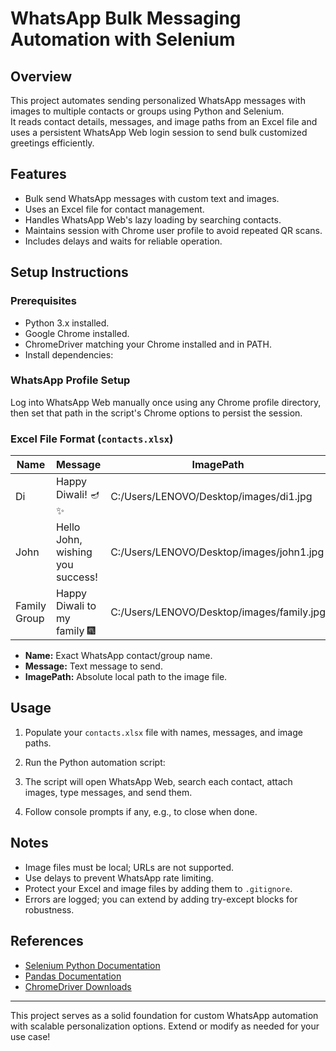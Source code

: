 # WhatsApp Bulk Messaging Automation with Selenium

## Overview
This project automates sending personalized WhatsApp messages with images to multiple contacts or groups using Python and Selenium.  
It reads contact details, messages, and image paths from an Excel file and uses a persistent WhatsApp Web login session to send bulk customized greetings efficiently.

## Features
- Bulk send WhatsApp messages with custom text and images.
- Uses an Excel file for contact management.
- Handles WhatsApp Web's lazy loading by searching contacts.
- Maintains session with Chrome user profile to avoid repeated QR scans.
- Includes delays and waits for reliable operation.

## Setup Instructions

### Prerequisites
- Python 3.x installed.
- Google Chrome installed.
- ChromeDriver matching your Chrome installed and in PATH.
- Install dependencies:  


### WhatsApp Profile Setup
Log into WhatsApp Web manually once using any Chrome profile directory, then set that path in the script's Chrome options to persist the session.

### Excel File Format (`contacts.xlsx`)
| Name          | Message                         | ImagePath                          |
|---------------|---------------------------------|-----------------------------------|
| Di            | Happy Diwali! 🪔✨              | C:/Users/LENOVO/Desktop/images/di1.jpg |
| John          | Hello John, wishing you success!| C:/Users/LENOVO/Desktop/images/john1.jpg |
| Family Group  | Happy Diwali to my family 🎆    | C:/Users/LENOVO/Desktop/images/family.jpg |

- **Name:** Exact WhatsApp contact/group name.
- **Message:** Text message to send.
- **ImagePath:** Absolute local path to the image file.

## Usage

1. Populate your `contacts.xlsx` file with names, messages, and image paths.
2. Run the Python automation script:

3. The script will open WhatsApp Web, search each contact, attach images, type messages, and send them.
4. Follow console prompts if any, e.g., to close when done.

## Notes
- Image files must be local; URLs are not supported.
- Use delays to prevent WhatsApp rate limiting.
- Protect your Excel and image files by adding them to `.gitignore`.
- Errors are logged; you can extend by adding try-except blocks for robustness.

## References
- [Selenium Python Documentation](https://selenium-python.readthedocs.io/)
- [Pandas Documentation](https://pandas.pydata.org/docs/)
- [ChromeDriver Downloads](https://sites.google.com/chromium.org/driver/)

---

This project serves as a solid foundation for custom WhatsApp automation with scalable personalization options. Extend or modify as needed for your use case!
